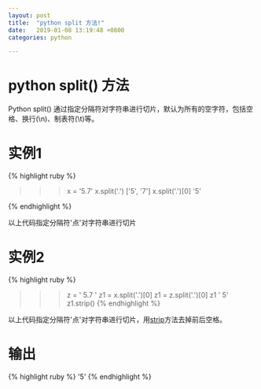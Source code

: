 ```yaml
---
layout: post
title:  "python split 方法!"
date:   2019-01-08 13:19:48 +0800
categories: python

---
```

# python split() 方法  #
Python split() 通过指定分隔符对字符串进行切片，默认为所有的空字符，包括空格、换行(\n)、制表符(\t)等。

# 实例1 #

{% highlight ruby %}
>>> x = '5.7'
>>> x.split('.')
['5', '7']
>>> x.split('.')[0]
'5'

{% endhighlight %}

以上代码指定分隔符'点'对字符串进行切片

# 实例2 #


{% highlight ruby %}
>>> z = '    5.7   '
>>> z1 = x.split('.')[0]
>>> z1 = z.split('.')[0]
>>> z1
'    5'
>>> z1.strip()
{% endhighlight %}


以上代码指定分隔符'点'对字符串进行切片，用[strip][strip]方法去掉前后空格。

# 输出 #
{% highlight ruby %}
'5'
{% endhighlight %}

[strip]:https://bt699.github.io/python/2019/01/07/python-strip.html